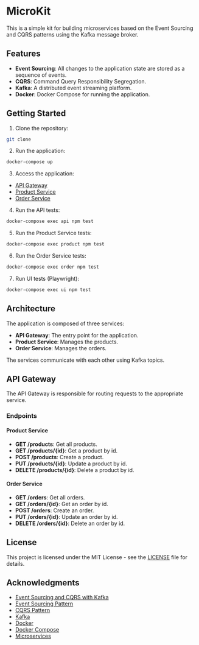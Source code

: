 # MicroKit

This is a simple kit for building microservices based on the Event Sourcing and CQRS patterns using the Kafka message broker.

## Features

- **Event Sourcing**: All changes to the application state are stored as a sequence of events.
- **CQRS**: Command Query Responsibility Segregation.
- **Kafka**: A distributed event streaming platform.
- **Docker**: Docker Compose for running the application.

## Getting Started

1. Clone the repository:

```bash
git clone
```

2. Run the application:

```bash
docker-compose up
```

3. Access the application:

- [API Gateway](http://localhost:8800)
- [Product Service](http://localhost:8801)
- [Order Service](http://localhost:8802)

4. Run the API tests:

```bash
docker-compose exec api npm test
```

5. Run the Product Service tests:

```bash
docker-compose exec product npm test
```

6. Run the Order Service tests:

```bash
docker-compose exec order npm test
```

7. Run UI tests (Playwright):

```bash
docker-compose exec ui npm test
```

## Architecture

The application is composed of three services:

- **API Gateway**: The entry point for the application.
- **Product Service**: Manages the products.
- **Order Service**: Manages the orders.

The services communicate with each other using Kafka topics.

## API Gateway

The API Gateway is responsible for routing requests to the appropriate service.

### Endpoints

#### Product Service

- **GET /products**: Get all products.
- **GET /products/{id}**: Get a product by id.
- **POST /products**: Create a product.
- **PUT /products/{id}**: Update a product by id.
- **DELETE /products/{id}**: Delete a product by id.

#### Order Service

- **GET /orders**: Get all orders.
- **GET /orders/{id}**: Get an order by id.
- **POST /orders**: Create an order.
- **PUT /orders/{id}**: Update an order by id.
- **DELETE /orders/{id}**: Delete an order by id.

## License

This project is licensed under the MIT License - see the [LICENSE](LICENSE) file for details.

## Acknowledgments

- [Event Sourcing and CQRS with Kafka](https://www.confluent.io/blog/event-sourcing-cqrs-stream-processing-apache-kafka-whats-connection/)
- [Event Sourcing Pattern](https://microservices.io/patterns/data/event-sourcing.html)
- [CQRS Pattern](https://microservices.io/patterns/data/cqrs.html)
- [Kafka](https://kafka.apache.org/)
- [Docker](https://www.docker.com/)
- [Docker Compose](https://docs.docker.com/compose/)
- [Microservices](https://microservices.io/)